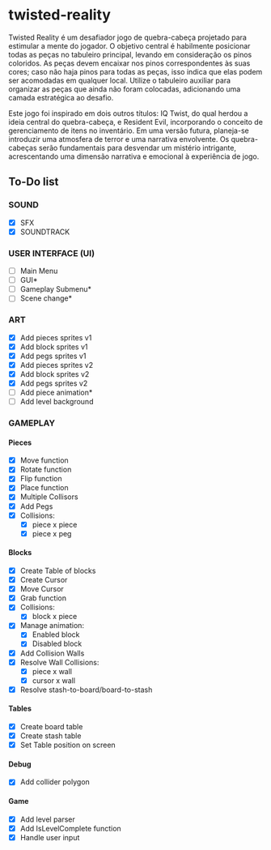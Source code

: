 # twisted-reality

Twisted Reality é um desafiador jogo de quebra-cabeça projetado para estimular a mente do jogador. O objetivo central é habilmente posicionar todas as peças no tabuleiro principal, levando em consideração os pinos coloridos. As peças devem encaixar nos pinos correspondentes às suas cores; caso não haja pinos para todas as peças, isso indica que elas podem ser acomodadas em qualquer local. Utilize o tabuleiro auxiliar para organizar as peças que ainda não foram colocadas, adicionando uma camada estratégica ao desafio.

Este jogo foi inspirado em dois outros títulos: IQ Twist, do qual herdou a ideia central do quebra-cabeça, e Resident Evil, incorporando o conceito de gerenciamento de itens no inventário. Em uma versão futura, planeja-se introduzir uma atmosfera de terror e uma narrativa envolvente. Os quebra-cabeças serão fundamentais para desvendar um mistério intrigante, acrescentando uma dimensão narrativa e emocional à experiência de jogo.

## To-Do list

### SOUND

- [x] SFX
- [x] SOUNDTRACK

### USER INTERFACE (UI)

- [ ] Main Menu
- [ ] GUI*
- [ ] Gameplay Submenu*
- [ ] Scene change*

### ART
- [x] Add pieces sprites v1
- [x] Add block sprites v1
- [x] Add pegs sprites v1
- [x] Add pieces sprites v2
- [x] Add block sprites v2
- [x] Add pegs sprites v2
- [ ] Add piece animation*
- [ ] Add level background

### GAMEPLAY

#### Pieces

- [x] Move function
- [x] Rotate function
- [x] Flip function
- [x] Place function
- [x] Multiple Collisors
- [x] Add Pegs
- [x] Collisions:
    - [x] piece x piece
    - [x] piece x peg

#### Blocks

- [x] Create Table of blocks
- [x] Create Cursor
- [x] Move Cursor
- [x] Grab function
- [x] Collisions:
    - [x] block x piece
- [x] Manage animation:
    - [x] Enabled block
    - [x] Disabled block
- [x] Add Collision Walls
- [x] Resolve Wall Collisions:
    - [x] piece  x wall
    - [x] cursor x wall
- [x] Resolve stash-to-board/board-to-stash

#### Tables

- [x] Create board table
- [x] Create stash table
- [x] Set Table position on screen

#### Debug

- [x] Add collider polygon

#### Game

- [x] Add level parser
- [x] Add IsLevelComplete function
- [x] Handle user input
